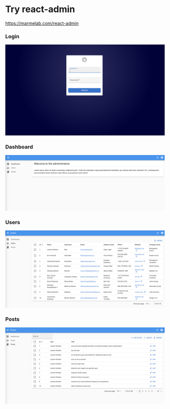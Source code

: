 # Try react-admin

https://marmelab.com/react-admin

<h3>Login</h3>
<img src="./screenshoot/login.png" />
<h3>Dashboard</h3>
<img src="./screenshoot/dashboard.png" />
<h3>Users</h3>
<img src="./screenshoot/users.png" />
<h3>Posts</h3>
<img src="./screenshoot/posts.png" />
